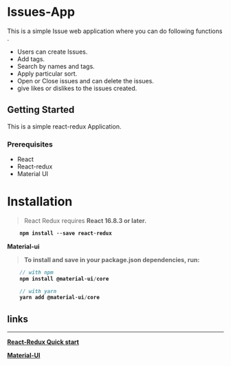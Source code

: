 # Issues-App

This is a simple Issue web application where you can do following functions .

* Users can create Issues.
* Add tags.
* Search by names and tags.
* Apply particular sort.
* Open or Close issues and can delete the issues.
* give likes or dislikes to the issues created.

## Getting Started
This is a simple react-redux Application.

### Prerequisites

* React
* React-redux
* Material UI

# Installation

> React Redux requires <b>React 16.8.3 or later.<b>

```Javascript
    npm install --save react-redux
```

 Material-ui

 > To install and save in your package.json dependencies, run: 

```Javascript
    // with npm
    npm install @material-ui/core

    // with yarn
    yarn add @material-ui/core
```
## links

<hr>

[React-Redux Quick start](https://react-redux.js.org/introduction/quick-start)

[Material-UI](https://material-ui.com/getting-started/installation/)
